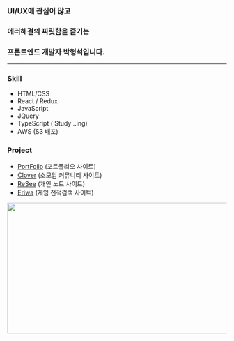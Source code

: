 ### UI/UX에 관심이 많고
### 에러해결의 짜릿함을 즐기는
### 프론트엔드 개발자 박형석입니다.

---

  ### Skill
  - HTML/CSS
  - React / Redux
  - JavaScript
  - JQuery
  - TypeScript ( Study ..ing)
  - AWS (S3 배포)
  
  
      
  ### Project
   -  [PortFolio](http://reactportpolio.s3-website.ap-northeast-2.amazonaws.com) (포트폴리오 사이트)
   -  [Clover](https://github.com/djgnfj-svg/Clover) (소모임 커뮤니티 사이트)
   -  [ReSee](https://github.com/djgnfj-svg/Resee_project) (개인 노트 사이트)
   -  [Eriwa](https://github.com/djgnfj-svg/Eriwa) (게임 전적검색 사이트)

<a href="https://www.gitanimals.org/en_US?utm_medium=image&utm_source=b-hyoung&utm_content=farm">
<img
  src="https://render.gitanimals.org/farms/b-hyoung"
  width="600"
  height="300"
/>
</a>
